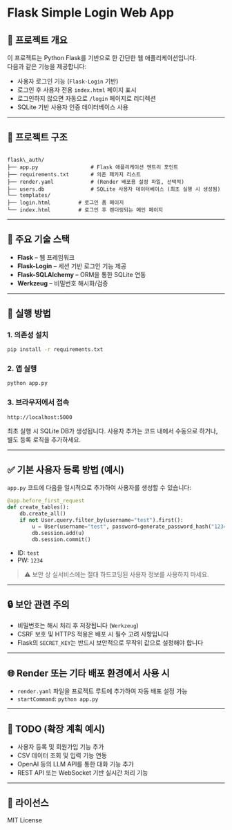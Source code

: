 # Flask Simple Login Web App

## 📝 프로젝트 개요

이 프로젝트는 Python Flask를 기반으로 한 간단한 웹 애플리케이션입니다.  
다음과 같은 기능을 제공합니다:

- 사용자 로그인 기능 (`Flask-Login` 기반)
- 로그인 후 사용자 전용 `index.html` 페이지 표시
- 로그인하지 않으면 자동으로 `/login` 페이지로 리디렉션
- SQLite 기반 사용자 인증 데이터베이스 사용

---

## 📁 프로젝트 구조

```

flask\_auth/
├── app.py                 # Flask 애플리케이션 엔트리 포인트
├── requirements.txt       # 의존 패키지 리스트
├── render.yaml            # (Render 배포용 설정 파일, 선택적)
├── users.db               # SQLite 사용자 데이터베이스 (최초 실행 시 생성됨)
└── templates/
├── login.html         # 로그인 폼 페이지
└── index.html         # 로그인 후 렌더링되는 메인 페이지

````

---

## 🔧 주요 기술 스택

- **Flask** – 웹 프레임워크
- **Flask-Login** – 세션 기반 로그인 기능 제공
- **Flask-SQLAlchemy** – ORM을 통한 SQLite 연동
- **Werkzeug** – 비밀번호 해시화/검증

---

## 🚀 실행 방법

### 1. 의존성 설치

```bash
pip install -r requirements.txt
````

### 2. 앱 실행

```bash
python app.py
```

### 3. 브라우저에서 접속

```text
http://localhost:5000
```

최초 실행 시 SQLite DB가 생성됩니다. 사용자 추가는 코드 내에서 수동으로 하거나, 별도 등록 로직을 추가하세요.

---

## ✅ 기본 사용자 등록 방법 (예시)

`app.py` 코드에 다음을 일시적으로 추가하여 사용자를 생성할 수 있습니다:

```python
@app.before_first_request
def create_tables():
    db.create_all()
    if not User.query.filter_by(username="test").first():
        u = User(username="test", password=generate_password_hash("1234"))
        db.session.add(u)
        db.session.commit()
```

* ID: `test`
* PW: `1234`

> ⚠️ 보안 상 실서비스에는 절대 하드코딩된 사용자 정보를 사용하지 마세요.

---

## 🔒 보안 관련 주의

* 비밀번호는 해시 처리 후 저장됩니다 (`Werkzeug`)
* CSRF 보호 및 HTTPS 적용은 배포 시 필수 고려 사항입니다
* Flask의 `SECRET_KEY`는 반드시 보안적으로 무작위 값으로 설정해야 합니다

---

## 🌐 Render 또는 기타 배포 환경에서 사용 시

* `render.yaml` 파일을 프로젝트 루트에 추가하여 자동 배포 설정 가능
* `startCommand`: `python app.py`

---

## 📌 TODO (확장 계획 예시)

* 사용자 등록 및 회원가입 기능 추가
* CSV 데이터 조회 및 입력 기능 연동
* OpenAI 등의 LLM API를 통한 대화 기능 추가
* REST API 또는 WebSocket 기반 실시간 처리 기능

---

## 📄 라이선스

MIT License

